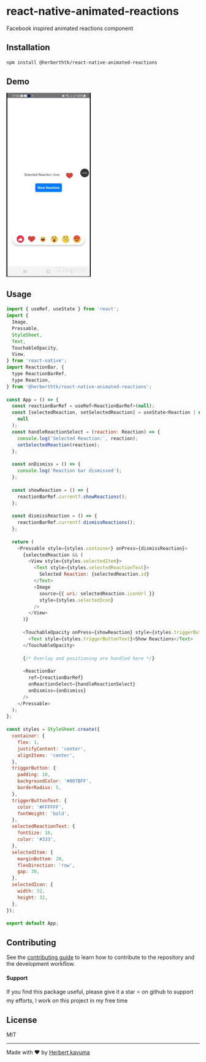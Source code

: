 # react-native-animated-reactions

Facebook inspired animated reactions component

## Installation

```sh
npm install @herberthtk/react-native-animated-reactions
```
## Demo
![Animated reactions](./reactions.gif)

## Usage


```js
import { useRef, useState } from 'react';
import {
  Image,
  Pressable,
  StyleSheet,
  Text,
  TouchableOpacity,
  View,
} from 'react-native';
import ReactionBar, {
  type ReactionBarRef,
  type Reaction,
} from '@herberthtk/react-native-animated-reactions';

const App = () => {
  const reactionBarRef = useRef<ReactionBarRef>(null);
  const [selectedReaction, setSelectedReaction] = useState<Reaction | null>(
    null
  );
  const handleReactionSelect = (reaction: Reaction) => {
    console.log('Selected Reaction:', reaction);
    setSelectedReaction(reaction);
  };

  const onDismiss = () => {
    console.log('Reaction bar dismissed');
  };

  const showReaction = () => {
    reactionBarRef.current?.showReactions();
  };

  const dismissReaction = () => {
    reactionBarRef.current?.dismissReactions();
  };

  return (
    <Pressable style={styles.container} onPress={dismissReaction}>
      {selectedReaction && (
        <View style={styles.selectedItem}>
          <Text style={styles.selectedReactionText}>
            Selected Reaction: {selectedReaction.id}
          </Text>
          <Image
            source={{ uri: selectedReaction.iconUrl }}
            style={styles.selectedIcon}
          />
        </View>
      )}

      <TouchableOpacity onPress={showReaction} style={styles.triggerButton}>
        <Text style={styles.triggerButtonText}>Show Reactions</Text>
      </TouchableOpacity>

      {/* Overlay and positioning are handled here */}

      <ReactionBar
        ref={reactionBarRef}
        onReactionSelect={handleReactionSelect}
        onDismiss={onDismiss}
      />
    </Pressable>
  );
};

const styles = StyleSheet.create({
  container: {
    flex: 1,
    justifyContent: 'center',
    alignItems: 'center',
  },
  triggerButton: {
    padding: 10,
    backgroundColor: '#007BFF',
    borderRadius: 5,
  },
  triggerButtonText: {
    color: '#FFFFFF',
    fontWeight: 'bold',
  },
  selectedReactionText: {
    fontSize: 16,
    color: '#333',
  },
  selectedItem: {
    marginBottom: 20,
    flexDirection: 'row',
    gap: 30,
  },
  selectedIcon: {
    width: 32,
    height: 32,
  },
});

export default App;

```


## Contributing

See the [contributing guide](CONTRIBUTING.md) to learn how to contribute to the repository and the development workflow.

#### Support
If you find this package useful, please give it a star ⭐ on github to support my efforts, I work on this project in my free time

## License

MIT

---

Made with :heart: by [Herbert kavuma](https://herbert.netbritz.com/)
